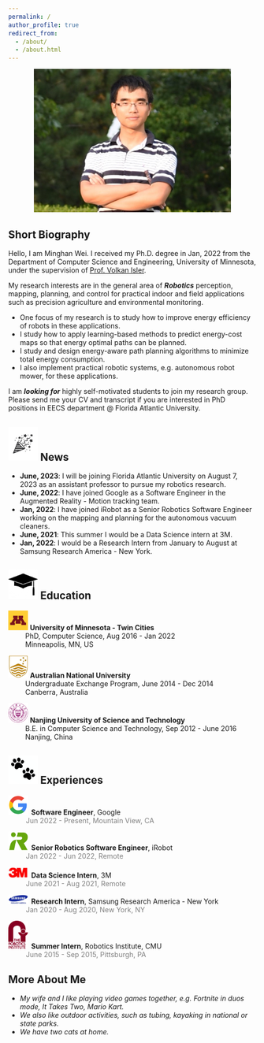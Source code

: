 ```yaml
---
permalink: /
author_profile: true
redirect_from: 
  - /about/
  - /about.html
---
```


<p align="center">
 <img src="/images/myphoto-2.jpg?raw=true" alt="Photo" style="width: 400px;"/> 
</p>

## Short Biography

Hello, I am Minghan Wei. I received my Ph.D. degree in Jan, 2022 from the Department of Computer Science and Engineering, University of Minnesota, under the supervision of [Prof. Volkan Isler](https://www-users.cse.umn.edu/~isler/).

My research interests are in the general area of ***Robotics*** perception, mapping, planning, and control for practical indoor and field applications such as precision agriculture and environmental monitoring.
* One focus of my research is to study how to improve energy efficiency of robots in these applications.
* I study how to apply learning-based methods to predict energy-cost maps so that energy optimal paths can be planned.
* I study and design energy-aware path planning algorithms to minimize total energy consumption.
* I also implement practical robotic systems, e.g. autonomous robot mower, for these applications.

I am ***looking for*** highly self-motivated students to join my research group. Please send me your CV and transcript if you are interested in PhD positions in EECS department @ Florida Atlantic University.

## <img src="/images/logos/celebrate.png?raw=true" alt="Photo" style="width: 60px;"/> News
* **June, 2023**: I will be joining Florida Atlantic University on August 7, 2023 as an assistant professor to pursue my robotics research.
* **June, 2022**: I have joined Google as a Software Engineer in the Augmented Reality - Motion tracking team.
* **Jan, 2022**: I have joined iRobot as a Senior Robotics Software Engineer working on the mapping and planning for the autonomous vacuum cleaners.
* **June, 2021**: This summer I would be a Data Science intern at 3M.
* **Jan, 2022**: I would be a Research Intern from January to August at Samsung Research America - New York.

## <img src="/images/logos/education.jpeg?raw=true" alt="Photo" style="width: 60px;"/> Education 
<img src="/images/logos/umn-logo.png?raw=true" alt="Photo" style="width: 40px;"/> **University of Minnesota - Twin Cities** \
&emsp;&emsp;&thinsp; PhD, Computer Science, Aug 2016 - Jan 2022 \
&emsp;&emsp;&thinsp; Minneapolis, MN, US

<img src="/images/logos/anu-logo.jpg?raw=true" alt="Photo" style="width: 40px;"/> **Australian National University** \
&emsp;&emsp;&thinsp; Undergraduate Exchange Program, June 2014 - Dec 2014 \
&emsp;&emsp;&thinsp; Canberra, Australia

<img src="/images/logos/NJUST.png?raw=true" alt="Photo" style="width: 40px;"/> **Nanjing University of Science and Technology** \
&emsp;&emsp;&thinsp; B.E. in Computer Science and Technology, Sep 2012 - June 2016 \
&emsp;&emsp;&thinsp; Nanjing, China

## <img src="/images/logos/paw.png?raw=true" alt="Photo" style="width: 60px;"/> Experiences 
<img src="/images/logos/google.png?raw=true" alt="Photo" style="width: 40px;"/>&thinsp; **Software Engineer**, Google \
&emsp;&emsp;&thinsp;&thinsp;&thinsp;<span style="color: grey;">Jun 2022 - Present, Mountain View, CA </span>

<img src="/images/logos/irobot.jpg?raw=true" alt="Photo" style="width: 40px;"/>&thinsp; **Senior Robotics Software Engineer**, iRobot \
&emsp;&emsp;&thinsp;&thinsp;&thinsp;<span style="color: grey;">Jan 2022 - Jun 2022, Remote </span>

<img src="/images/logos/3M.jpg?raw=true" alt="Photo" style="width: 40px;"/>&thinsp; **Data Science Intern**, 3M \
&emsp;&emsp;&thinsp;&thinsp;&thinsp;<span style="color: grey;">June 2021 - Aug 2021, Remote </span>

<img src="/images/logos/samsung-research.jpg?raw=true" alt="Photo" style="width: 40px;"/>&thinsp; **Research Intern**, Samsung Research America - New York \
&emsp;&emsp;&thinsp;&thinsp;&thinsp;<span style="color: grey;">Jan 2020 - Aug 2020, New York, NY </span>

<img src="/images/logos/RI_small.jpg?raw=true" alt="Photo" style="width: 40px;"/>&thinsp; **Summer Intern**, Robotics Institute, CMU \
&emsp;&emsp;&thinsp;&thinsp;&thinsp;<span style="color: grey;">June 2015 - Sep 2015, Pittsburgh, PA </span>

## More About Me

* *My wife and I like playing video games together, e.g. Fortnite in duos mode, It Takes Two, Mario Kart.*
* *We also like outdoor activities, such as tubing, kayaking in national or state parks.*
* *We have two cats at home.*
